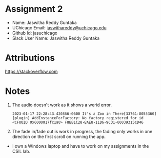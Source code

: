 # Assignment 2

- Name: Jaswitha Reddy Guntaka
- UChicago Email: jaswithareddy@uchicago.edu
- Github Id: jasuchicago
- Slack User Name: Jaswitha Reddy Guntaka

# Attributions

https://stackoverflow.com

# Notes

1. The audio doesn't work as it shows a werid error. 
    ```
    2023-01-17 22:28:43.420866-0600 It's a Zoo in There[33761:8055360] [plugin] AddInstanceForFactory: No factory registered for id <CFUUID 0x6000017fc1a0> F8BB1C28-BAE8-11D6-9C31-00039315CD46
    ```
2. The fade in/fade out is work in progress, the fading only works in one direction on the first scroll on running the app.



* I own a Windows laptop and have to work on my assignments in the CSIL lab.
